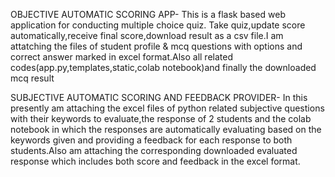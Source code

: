 OBJECTIVE AUTOMATIC SCORING APP-
This is a flask based web application for conducting multiple choice quiz.
Take quiz,update score automatically,receive final score,download result as a csv file.I am attatching the files of  student profile & mcq questions with options and correct answer marked in excel format.Also all related codes(app.py,templates,static,colab notebook)and finally the downloaded mcq result




SUBJECTIVE AUTOMATIC SCORING AND FEEDBACK PROVIDER- In this presently am attaching the excel files of python related subjective questions with their keywords to evaluate,the response of 2 students and the colab notebook in which the responses are automatically evaluating based on the keywords given and providing a feedback for each response to both students.Also am attaching the corresponding downloaded evaluated response which includes both score and feedback in the excel format.
